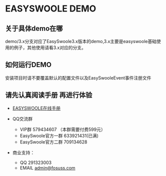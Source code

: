 # EASYSWOOLE DEMO
## 关于具体demo在哪
demo/3.x分支对应了EasySwoole3.x版本的demo,3.x主要是easyswoole基础使用的例子，其他使用请看3.x对应的分支。

## 如何运行DEMO

安装项目时请不要覆盖默认的配置文件以及EasySwooleEvent事件注册文件




## 请先认真阅读手册 再进行体验

- [EASYSWOOLE在线手册](https://www.easyswoole.com)
- QQ交流群
    - VIP群 579434607 （本群需要付费599元）
    - EasySwoole官方一群 633921431(已满)
    - EasySwoole官方二群 709134628
    
- 商业支持：
    - QQ 291323003
    - EMAIL admin@fosuss.com    